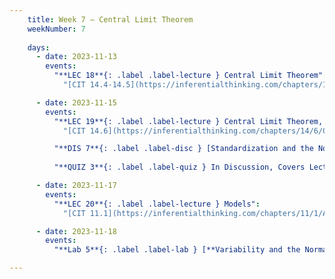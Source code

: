 ```yaml
---
    title: Week 7 – Central Limit Theorem
    weekNumber: 7
    
    days:
      - date: 2023-11-13
        events: 
          "**LEC 18**{: .label .label-lecture } Central Limit Theorem":
            "[CIT 14.4-14.5](https://inferentialthinking.com/chapters/14/4/Central_Limit_Theorem.html)"

      - date: 2023-11-15
        events:
          "**LEC 19**{: .label .label-lecture } Central Limit Theorem, Sample Size":
            "[CIT 14.6](https://inferentialthinking.com/chapters/14/6/Choosing_a_Sample_Size.html)"

          "**DIS 7**{: .label .label-disc } [Standardization and the Normal Distribution](https://practice.dsc10.com/disc07/index.html)":   
          
          "**QUIZ 3**{: .label .label-quiz } In Discussion, Covers Lectures 14-17":   

      - date: 2023-11-17
        events:
          "**LEC 20**{: .label .label-lecture } Models":
            "[CIT 11.1](https://inferentialthinking.com/chapters/11/1/Assessing_a_Model.html)"

      - date: 2023-11-18
        events:
          "**Lab 5**{: .label .label-lab } [**Variability and the Normal Distribution**](http://datahub.ucsd.edu/user-redirect/git-sync?repo=https://github.com/dsc-courses/dsc10-2023-fa&subPath=labs/lab05/lab05.ipynb)":

---
```


